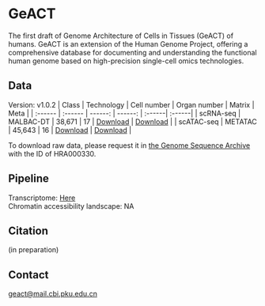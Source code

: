 # GeACT

The first draft of Genome Architecture of Cells in Tissues (GeACT) of humans. GeACT is an extension of the Human Genome Project, offering a comprehensive database for documenting and understanding the functional human genome based on high-precision single-cell omics technologies.

## Data
Version: v1.0.2
| Class | Technology | Cell number | Organ number | Matrix | Meta |
| :------ | :------ | ------: | ------: | :------| :------|
| scRNA-seq | MALBAC-DT | 38,671 | 17 | [Download](http://geact.gao-lab.org/) | [Download](https://github.com/gao-lab/GeACT/blob/master/scRNA-seq/pooled_data_all/All/cell_metatable_RNA_global.txt) |
| scATAC-seq | METATAC | 45,643 | 16 | [Download](http://geact.gao-lab.org/) | [Download](https://github.com/gao-lab/GeACT/blob/master/METATAC/pooled_data_all/All/cell_metatable_ATAC_global.txt) |

To download raw data, please request it in [the Genome Sequence Archive](https://bigd.big.ac.cn/gsa-human/) with the ID of HRA000330.

## Pipeline
Transcriptome: [Here](https://github.com/gao-lab/GeACT/blob/master/scRNA-seq/README.md)  
Chromatin accessibility landscape: NA

## Citation
(in preparation)

## Contact
geact@mail.cbi.pku.edu.cn
